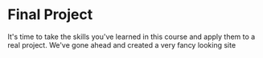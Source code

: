 # Final Project

It's time to take the skills you've learned in this course and apply them to
a real project. We've gone ahead and created a very fancy looking site
